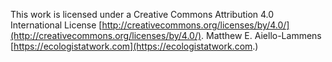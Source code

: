 This work is licensed under a Creative Commons Attribution 4.0 International License [http://creativecommons.org/licenses/by/4.0/](http://creativecommons.org/licenses/by/4.0/). 
Matthew E. Aiello-Lammens [https://ecologistatwork.com](https://ecologistatwork.com.)